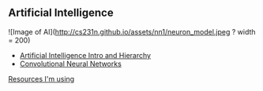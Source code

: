 ## Artificial Intelligence

![Image of AI](http://cs231n.github.io/assets/nn1/neuron_model.jpeg ? width = 200)

- [Artificial Intelligence Intro and Hierarchy](part1.md)
- [Convolutional Neural Networks](part2.md)



[Resources I'm using](resources.md)
